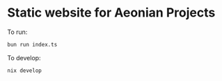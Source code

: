 # Static website for Aeonian Projects

To run:

```bash
bun run index.ts
```
To develop:

```bash
nix develop
```

